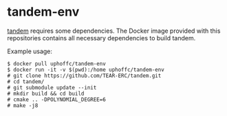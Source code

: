 # tandem-env

[tandem](https://github.com/TEAR-ERC/tandem) requires some dependencies.
The Docker image provided with this repositories contains all necessary dependencies to build tandem.

Example usage:

```console
$ docker pull uphoffc/tandem-env
$ docker run -it -v $(pwd):/home uphoffc/tandem-env
# git clone https://github.com/TEAR-ERC/tandem.git
# cd tandem/
# git submodule update --init
# mkdir build && cd build
# cmake .. -DPOLYNOMIAL_DEGREE=6
# make -j8
```
